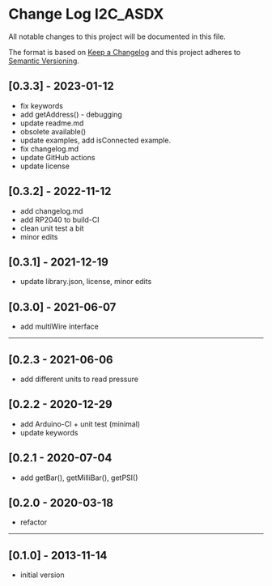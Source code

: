 # Change Log I2C_ASDX
All notable changes to this project will be documented in this file.

The format is based on [Keep a Changelog](http://keepachangelog.com/)
and this project adheres to [Semantic Versioning](http://semver.org/).


## [0.3.3] - 2023-01-12
- fix keywords
- add getAddress() - debugging
- update readme.md
- obsolete available() 
- update examples, add isConnected example.
- fix changelog.md
- update GitHub actions
- update license


## [0.3.2] - 2022-11-12
- add changelog.md
- add RP2040 to build-CI
- clean unit test a bit
- minor edits

## [0.3.1] - 2021-12-19
- update library.json, license, minor edits

## [0.3.0] - 2021-06-07
- add multiWire interface

----

## [0.2.3 - 2021-06-06
- add different units to read pressure

## [0.2.2 - 2020-12-29
- add Arduino-CI + unit test (minimal)
- update keywords

## [0.2.1 - 2020-07-04
- add getBar(), getMilliBar(), getPSI()

## [0.2.0 - 2020-03-18
- refactor

----

## [0.1.0] - 2013-11-14
- initial version


